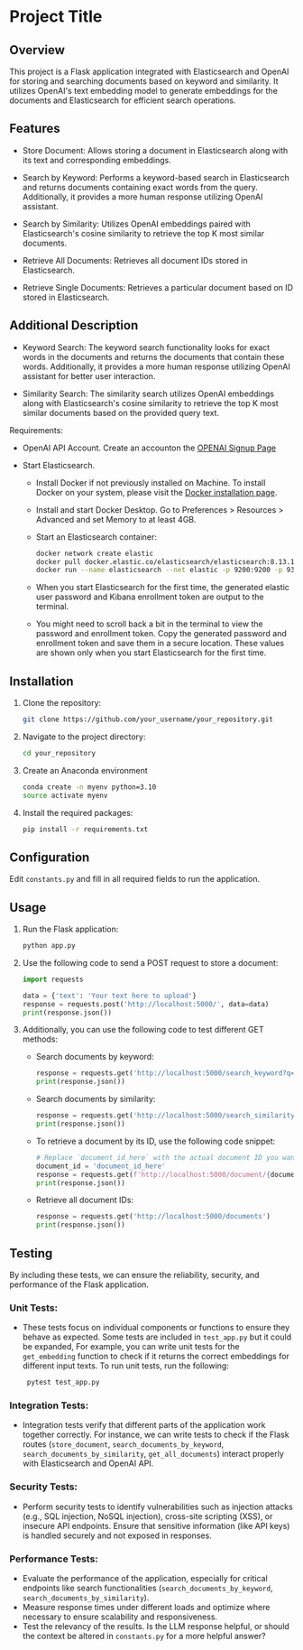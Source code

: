 # Project Title

## Overview
This project is a Flask application integrated with Elasticsearch and OpenAI for storing and searching documents based on keyword and similarity. It utilizes OpenAI's text embedding model to generate embeddings for the documents and Elasticsearch for efficient search operations.

## Features
 - Store Document: Allows storing a document in Elasticsearch along with its text and corresponding embeddings.

 - Search by Keyword: Performs a keyword-based search in Elasticsearch and returns documents containing exact words from the query. Additionally, it provides a more human response utilizing OpenAI assistant.

 - Search by Similarity: Utilizes OpenAI embeddings paired with Elasticsearch's cosine similarity to retrieve the top K most similar documents.

 - Retrieve All Documents: Retrieves all document IDs stored in Elasticsearch.

 - Retrieve Single Documents: Retrieves a particular document based on ID stored in Elasticsearch.

## Additional Description
- Keyword Search: The keyword search functionality looks for exact words in the documents and returns the documents that contain these words. Additionally, it provides a more human response utilizing OpenAI assistant for better user interaction.

- Similarity Search: The similarity search utilizes OpenAI embeddings along with Elasticsearch's cosine similarity to retrieve the top K most similar documents based on the provided query text.

Requirements:
- OpenAI API Account. Create an accounton the [OPENAI Signup Page](https://platform.openai.com/signup)

- Start Elasticsearch.
  - Install Docker if not previously installed on Machine.
  To install Docker on your system, please visit the [Docker installation page](https://docs.docker.com/get-docker/).

  - Install and start Docker Desktop. Go to Preferences > Resources > Advanced and set Memory to at least 4GB. 
  - Start an Elasticsearch container:
    ```bash
    docker network create elastic
    docker pull docker.elastic.co/elasticsearch/elasticsearch:8.13.1
    docker run --name elasticsearch --net elastic -p 9200:9200 -p 9300:9300 -e "discovery.type=single-node" -t docker.elastic.co/elasticsearch/elasticsearch:8.13.1
      ```
  - When you start Elasticsearch for the first time, the generated elastic user password and Kibana enrollment token are output to the terminal. 
  - You might need to scroll back a bit in the terminal to view the password and enrollment token.
Copy the generated password and enrollment token and save them in a secure location. These values are shown only when you start Elasticsearch for the first time.

## Installation
1. Clone the repository:
   ```bash
   git clone https://github.com/your_username/your_repository.git
   ```

2. Navigate to the project directory:
   ```bash
   cd your_repository
   ```

3. Create an Anaconda environment
   ```bash
   conda create -n myenv python=3.10
   source activate myenv
   ```

3. Install the required packages:
   ```bash
   pip install -r requirements.txt
   ```

## Configuration
Edit `constants.py` and fill in all required fields to run the application.

## Usage
1. Run the Flask application:
   ```bash
   python app.py
   ```

2. Use the following code to send a POST request to store a document:
   ```python
   import requests

   data = {'text': 'Your text here to upload'}
   response = requests.post('http://localhost:5000/', data=data)
   print(response.json())
   ```

3. Additionally, you can use the following code to test different GET methods:
   - Search documents by keyword:
     ```python
     response = requests.get('http://localhost:5000/search_keyword?q=your_query_here')
     print(response.json())
     ```

   - Search documents by similarity:
     ```python
     response = requests.get('http://localhost:5000/search_similarity?q=your_query_here')
     print(response.json())
     ```
     
   - To retrieve a document by its ID, use the following code snippet:

     ```python
     # Replace `document_id_here` with the actual document ID you want to retrieve
     document_id = 'document_id_here'
     response = requests.get(f'http://localhost:5000/document/{document_id}')
     print(response.json())
     ```

   - Retrieve all document IDs:
     ```python
     response = requests.get('http://localhost:5000/documents')
     print(response.json())
     ```

## Testing

By including these tests, we can ensure the reliability, security, and performance of the Flask application.

### Unit Tests:
- These tests focus on individual components or functions to ensure they behave as expected. Some tests are included in `test_app.py` but it could be expanded, For example, you can write unit tests for the `get_embedding` function to check if it returns the correct embeddings for different input texts.
To run unit tests, run the following:
   ```bash
    pytest test_app.py
   ```
### Integration Tests:
- Integration tests verify that different parts of the application work together correctly. For instance, we can write tests to check if the Flask routes (`store_document`, `search_documents_by_keyword`, `search_documents_by_similarity`, `get_all_documents`) interact properly with Elasticsearch and OpenAI API.

### Security Tests: 
- Perform security tests to identify vulnerabilities such as injection attacks (e.g., SQL injection, NoSQL injection), cross-site scripting (XSS), or insecure API endpoints. Ensure that sensitive information (like API keys) is handled securely and not exposed in responses.

### Performance Tests: 
- Evaluate the performance of the application, especially for critical endpoints like search functionalities (`search_documents_by_keyword`, `search_documents_by_similarity`). 
- Measure response times under different loads and optimize where necessary to ensure scalability and responsiveness.
- Test the relevancy of the results. Is the LLM response helpful, or should the context be altered in `constants.py` for a more helpful answer?

